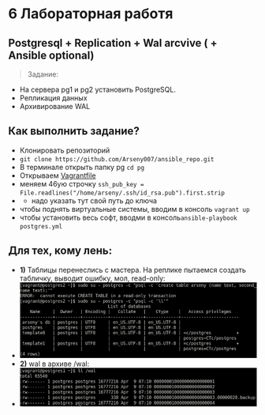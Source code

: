 # 6 Лабораторная работя
## Postgresql + Replication + Wal arcvive ( + Ansible optional)

> Задание:

 + На сервера pg1 и pg2 установить PostgreSQL. 
 + Репликация данных 
 + Архивирование WAL
 
## Как выполнить задание?
 + Клонировать репозиторий 
 + `git clone https://github.com/Arseny007/ansible_repo.git`
 + В терминале открыть папку pg `cd pg`
 + Открываем [Vagrantfile](https://github.com/Arseny007/ansible_repo/blob/master/haproxy/Vagrantfile)
 + меняем 46ую строчку `ssh_pub_key = File.readlines("/home/arseny/.ssh/id_rsa.pub").first.strip`
 + +  надо указать тут свой путь до ключа
 + чтобы поднять виртуальные системы, вводим в консоль `vagrant up`
 + чтобы установить весь софт, вводми в консоль`ansible-playbook postgres.yml`

## Для тех, кому лень:
 + **1)** Таблицы перенеслись с мастера. На реплике пытаемся создать табличку, выводит ошибку, мол, read-only:
 + ![1](https://github.com/Arseny007/ansible_repo/blob/master/pictures/pg/Screenshot%20from%202022-04-09%2014-05-46.png)
 + **2)** wal в архиве /wal:
 + ![2](https://github.com/Arseny007/ansible_repo/blob/master/pictures/pg/Screenshot%20from%202022-04-09%2014-12-09.png)
